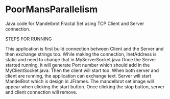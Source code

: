 # PoorMansParallelism

Java code for Mandelbrot Fractal Set using TCP Client and Server connection.

STEPS FOR RUNNING


This application is first build connection between Client and the Server and then exchange strings too. 
While making the connection, InetAddress is static and need to change that in MyServerSocket.java
Once the Server started running, it will generate Port number which should add in the MyClientSocket.java. Then the client will start too.
When both server and client are running, the application can exchange text.
Server will start MandelBrot which is design in JFrames. The mandelbrot set image will appear when clicking the start button.
Once clicking the stop button, server and client connection will remove.
